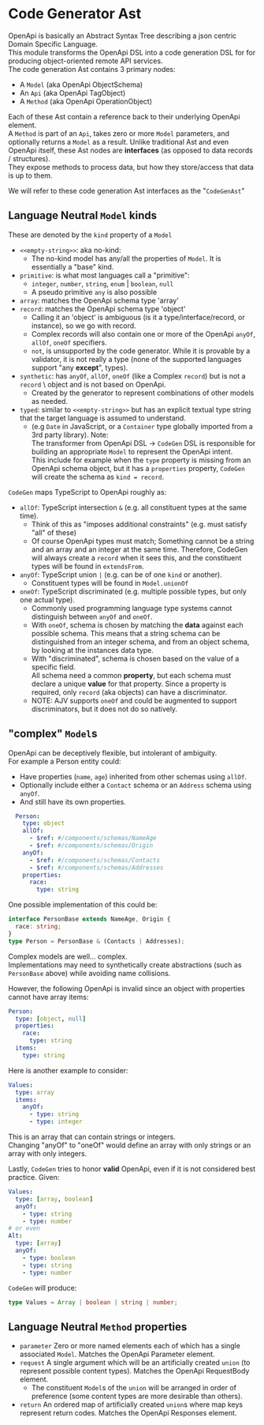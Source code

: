 # Code Generator Ast

OpenApi is basically an Abstract Syntax Tree describing a json centric Domain Specific Language.   
This module transforms the OpenApi DSL into a code generation DSL for for producing object-oriented remote API services.  
The code generation Ast contains 3 primary nodes:

* A `Model` (aka OpenApi ObjectSchema)
* An `Api` (aka OpenApi TagObject)
* A `Method` (aka OpenApi OperationObject)

Each of these Ast contain a reference back to their underlying OpenApi element.  
A `Method` is part of an `Api`, takes zero or more `Model` parameters, and optionally returns a `Model` as a result.
Unlike traditional Ast and even OpenApi itself, these Ast nodes are **interfaces** (as opposed to data records / structures).  
They expose methods to process data, but how they store/access that data is up to them.

We will refer to these code generation Ast interfaces as the "`CodeGenAst`"

## Language Neutral `Model` kinds

These are denoted by the `kind` property of a `Model`

* `<<empty-string>>`: aka no-kind:
    * The no-kind model has any/all the properties of `Model`.  It is essentially a "base" kind.
* `primitive`: is what most languages call a "primitive":
    * `integer`, `number`, `string`, `enum` | `boolean`, `null`
    * A pseudo primitive `any` is also possible
* `array`: matches the OpenApi schema type 'array'
* `record`: matches the OpenApi schema type 'object'
    * Calling it an 'object' is ambiguous (is it a type/interface/record, or instance), so we go with record.
    * Complex records will also contain one or more of the OpenApi `anyOf`, `allOf`, `oneOf` specifiers.
    * `not`, is unsupported by the code generator.  While it is provable by a validator, it is not really a type (none of the supported languages support "any **except**", types). 
* `synthetic`: has `anyOf`, `allOf`, `oneOf` (like a Complex `record`) but is not a `record` \ object and is not based on OpenApi.
    * Created by the generator to represent combinations of other models as needed.
* `typed`: similar to `<<empty-string>>` but has an explicit textual type string that the target language is assumed to understand.
    * (e.g `Date` in JavaScript, or a `Container` type globally imported from a 3rd party library).
Note:  
The transformer from OpenApi DSL -> `CodeGen` DSL is responsible for building an appropriate `Model` to represent the OpenApi intent.  
This include for example when the `type` property is missing from an OpenApi schema object, but it has a `properties` property, `CodeGen` will create the schema as `kind = record`.

`CodeGen` maps TypeScript to OpenApi roughly as:
* `allOf`: TypeScript intersection `&` (e.g. all constituent types at the same time).
  * Think of this as "imposes additional constraints" (e.g. must satisfy "all" of these) 
  * Of course OpenApi types must match; 
    Something cannot be a string and an array and an integer at the same time. 
    Therefore, CodeGen will always create a `record` when it sees this, and the constituent types will be found in `extendsFrom`.
* `anyOf`: TypeScript union `|` (e.g. can be of one `kind` or another).
  * Constituent types will be found in `Model.unionOf`
* `oneOf`: TypeScript discriminated (e.g. multiple possible types, but only one actual type).
  * Commonly used programming language type systems cannot distinguish between `anyOf` and `oneOf`.
  * With `oneOf`, schema is chosen by matching the **data** against each possible schema.
    This means that a string schema can be distinguished from an integer schema, and from an object schema, by looking at the instances data type.
  * With "discriminated", schema is chosen based on the value of a specific field.  
    All schema need a common **property**, but each schema must declare a unique **value** for that property.
    Since a property is required, only `record` (aka objects) can have a discriminator.
  * NOTE: AJV supports `oneOf` and could be augmented to support discriminators, but it does not do so natively.

## "complex" `Model`s
OpenApi can be deceptively flexible, but intolerant of ambiguity.  
For example a Person entity could:
* Have properties (`name`, `age`) inherited from other schemas using `allOf`.
* Optionally include either a `Contact` schema or an `Address` schema using `anyOf`.
* And still have its own properties.
```yaml
  Person:
    type: object
    allOf:
      - $ref: #/components/schemas/NameAge
      - $ref: #/components/schemas/Origin
    anyOf:
      - $ref: #/components/schemas/Contacts
      - $ref: #/components/schemas/Addresses
    properties:
      race:
        type: string
```
One possible implementation of this could be:
```typescript
interface PersonBase extends NameAge, Origin {
  race: string;
}
type Person = PersonBase & (Contacts | Addresses);
```
Complex models are well... complex.  
Implementations may need to synthetically create abstractions (such as `PersonBase` above) while avoiding name collisions.

However, the following OpenApi is invalid since an object with properties cannot have array items:
```yaml
Person:
  type: [object, null]
  properties:
    race:
      type: string
  items:
    type: string
```

Here is another example to consider:
```yaml
Values:
  type: array
  items:
    anyOf:
      - type: string
      - type: integer
```
This is an array that can contain strings or integers.  
Changing "anyOf" to "oneOf" would define an array with only strings or an array with only integers.

Lastly, `CodeGen` tries to honor **valid** OpenApi, even if it is not considered best practice.
Given:
```yaml
Values:
  type: [array, boolean]
  anyOf:
    - type: string
    - type: number
# or even
Alt:
  type: [array]
  anyOf:
    - type: boolean
    - type: string
    - type: number
```
`CodeGen` will produce:
```typescript
type Values = Array | boolean | string | number;
```

## Language Neutral `Method` properties

* `parameter` Zero or more named elements each of which has a single associated `Model`. Matches the OpenApi Parameter element.
* `request` A single argument which will be an artificially created `union` (to represent possible content types). Matches the OpenApi RequestBody element.
    * The constituent `Model`s of the `union` will be arranged in order of preference (some content types are more desirable than others).
* `return` An ordered map of artificially created `union`s where map keys represent return codes. Matches the OpenApi Responses element.
